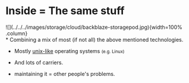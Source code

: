 # Inside = The same stuff

<div class="container">
![](../../../images/storage/cloud/backblaze-storagepod.jpg){width=100% .column}

<div class="column">
  * Combining a mix of most (if not all) 
    the above mentioned technologies.

  * Mostly [unix-like](https://en.wikipedia.org/wiki/Unix-like) 
    operating systems <small>(e.g. Linux)</small>

  * And lots of carriers.

  * maintaining it = other people's problems.
</div>
</div>


